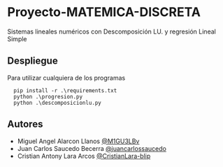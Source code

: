 # Proyecto-MATEMICA-DISCRETA
Sistemas lineales numéricos con Descomposición LU.  y regresión Lineal Simple

## Despliegue

Para utilizar cualquiera de los programas

```en la consola:
  pip install -r .\requirements.txt
  python .\progresion.py
  python .\descomposicionlu.py
```


## Autores

- Miguel Angel Alarcon Llanos [@M1GU3LBv](https://github.com/M1GU3LBv)
- Juan Carlos Saucedo Becerra [@juancarlossaucedo](https://github.com/juancarlossaucedo)
- Cristian Antony Lara Arcos [@CristianLara-blip](https://github.com/CristianLara-blip)
